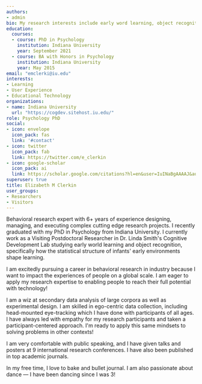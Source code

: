 ```yaml
---
authors:
- admin
bio: My research interests include early word learning, object recognition, and statistical learning.
education:
  courses:
  - course: PhD in Psychology
    institution: Indiana University
    year: September 2021
  - course: BA with Honors in Psychology
    institution: Indiana University
    year: May 2015
email: "emclerki@iu.edu"
interests:
- Learning
- User Experience
- Educational Technology
organizations:
- name: Indiana University
  url: "https://cogdev.sitehost.iu.edu/"
role: Psychology PhD
social:
- icon: envelope
  icon_pack: fas
  link: '#contact'
- icon: twitter
  icon_pack: fab
  link: https://twitter.com/e_clerkin
- icon: google-scholar
  icon_pack: ai
  link: https://scholar.google.com/citations?hl=en&user=IuINaBgAAAAJ&authuser=1
superuser: true
title: Elizabeth M Clerkin
user_groups:
- Researchers
- Visitors
---
```


Behavioral research expert with 6+ years of experience designing, managing, and executing complex cutting edge research projects. I recently graduated with my PhD in Psychology from Indiana University. I currently work as a Visiting Postdoctoral Researcher in Dr. Linda Smith's Cognitive Development Lab studying early world learning and object recognition, specifically how the statistical structure of infants' early environments shape learning. 

I am excitedly pursuing a career in behavioral research in industry because I want to impact the experiences of people on a global scale. I am eager to apply my research expertise to enabling people to reach their full potential with technology!

I am a wiz at secondary data analysis of large corpora as well as experimental design. I am skilled in ego-centric data collection, including head-mounted eye-tracking which I have done with participants of all ages. I have always led with empathy for my research participants and taken a participant-centered approach. I'm ready to apply this same mindsets to solving problems in other contexts!

I am very comfortable with public speaking, and I have given talks and posters at 9 international research conferences. I have also been published in top academic journals.

In my free time, I love to bake and bullet journal. I am also passionate about dance — I have been dancing since I was 3! 
